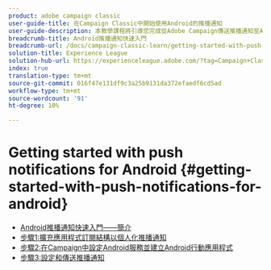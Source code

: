 ```yaml
---
product: adobe campaign classic
user-guide-title: 在Campaign Classic中開始使用Android的推播通知
user-guide-description: 本教學課程將引導您完成從Adobe Campaign傳送推播通知至Android應用程式的相關步驟。
breadcrumb-title: Android推播通知快速入門
breadcrumb-url: /docs/campaign-classic-learn/getting-started-with-push-notifications-for-android/introduction.html
solution-title: Experience League
solution-hub-url: https://experienceleague.adobe.com/?tag=Campaign+Classic#recommended/solutions/campaign
index: true
translation-type: tm+mt
source-git-commit: 016f47e131df9c3a25b9131da372efaedf6cd5ad
workflow-type: tm+mt
source-wordcount: '91'
ht-degree: 10%

---
```



# Getting started with push notifications for Android {#getting-started-with-push-notifications-for-android}

+ [Android推播通知快速入門——簡介](/help/tutorial-getting-started-with-push-notifications-for-android/introduction.md)
+ [步驟1:擴充應用程式訂閱結構以個人化推播通知](/help/tutorial-getting-started-with-push-notifications-for-android/extending-the-app-subscription-schema.md)
+ [步驟2:在Campaign中設定Android服務並建立Android行動應用程式](/help/tutorial-getting-started-with-push-notifications-for-android/configuring-an-android-service-in-campaign.md)
+ [步驟3:設定和傳送推播通知](/help/tutorial-getting-started-with-push-notifications-for-android/configuring-and-sending-push-notifications.md)
